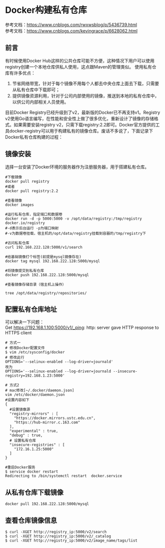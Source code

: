 # Docker构建私有仓库
参考文档：https://www.cnblogs.com/rwxwsblog/p/5436739.html  
参考文档：https://www.cnblogs.com/kevingrace/p/6628062.html

## 前言
有时候使用Docker Hub这样的公共仓库可能不方便，这种情况下用户可以使用registry创建一个本地仓库供私人使用，这点跟Maven的管理类似。
使用私有仓库有许多优点：  
1. 节省网络带宽，针对于每个镜像不用每个人都去中央仓库上面去下载，只需要从私有仓库中下载即可；  
2. 提供镜像资源利用，针对于公司内部使用的镜像，推送到本地的私有仓库中，以供公司内部相关人员使用。

目前Docker Registry已经升级到了v2，最新版的Docker已不再支持v1。Registry v2使用Go语言编写，在性能和安全性上做了很多优化，重新设计了镜像的存储格式。如果需要安装registry v2，只需下载registry:2.2即可。Docker官方提供的工具docker-registry可以用于构建私有的镜像仓库。废话不多说了，下面记录下Docker私有仓库构建的过程：
## 镜像安装
选择一台安装了Docker环境的服务器作为注册服务器，用于搭建私有仓库。
```shell
#下载镜像
docker pull registry
#或者
docker pull registry:2.2

#查看镜像
docker images

#运行私有仓库，指定端口和数据卷
docker run -d -p 5000:5000 -v /opt/data/registry:/tmp/registry docker.io/registry
#-d表示后台运行 -p为端口映射 
#-v为数据卷挂载，宿主机的/opt/data/registry挂载到容器的/tmp/registry下

#访问私有仓库
curl 192.168.222.128:5000/v1/search

#给基础镜像打个标签(前提是mysql镜像存在)
docker tag mysql 192.168.222.128:5000/mysql 

#将镜像提交到私有仓库 
docker push 192.168.222.128:5000/mysql 

#查看镜像存储目录（宿主机上操作） 

tree /opt/data/registry/repositories/
```
## 配置私有仓库地址
可以解决一下问题：  
Get https://192.168.1.100:5000/v1/_ping: http: server gave HTTP response to HTTPS client
```shell 
# 方式一
# 修改Docker配置文件
$ vim /etc/sysconfig/docker
# 修改此行
OPTIONS='--selinux-enabled --log-driver=journald'
改为
OPTIONS='--selinux-enabled --log-driver=journald --insecure-registry=192.168.1.23:5000'

# 方式2
# mac修改[~/.docker/daemon.json]
vim /etc/docker/daemon.json
#设置内容如下
{
  #设置镜像源
  "registry-mirrors" : [
    "https://docker.mirrors.ustc.edu.cn",
    "https://hub-mirror.c.163.com"
  ],
  "experimental" : true,
  "debug" : true,
  # 设置私有仓库
  "insecure-registries" : [
    "172.16.1.25:5000"
  ]
}

#重启Docker服务
$ service docker restart
Redirecting to /bin/systemctl restart  docker.service
```

## 从私有仓库下载镜像
```shell
docker pull 192.168.222.128:5000/mysql
```
## 查看仓库镜像信息
```
$ curl -XGET http://registry_ip:5000/v2/search
$ curl -XGET http://registry_ip:5000/v2/_catalog
$ curl -XGET http://registry_ip:5000/v2/image_name/tags/list
```

